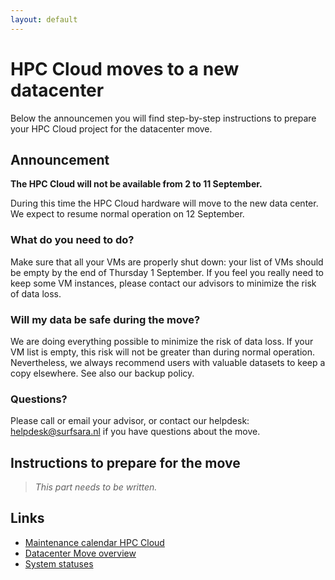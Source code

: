 ```yaml
---
layout: default
---
```

# HPC Cloud moves to a new datacenter

Below the announcemen you will find step-by-step instructions to prepare your HPC Cloud project for the datacenter move.

## Announcement

**The HPC Cloud will not be available from 2 to 11 September.**

During this time the HPC Cloud hardware will move to the new data center. We expect to resume normal operation on 12 September.

### What do you need to do?

Make sure that all your VMs are properly shut down: your list of VMs should be empty by the end of Thursday 1 September.
If you feel you really need to keep some VM instances, please contact our advisors to minimize the risk of data loss.

### Will my data be safe during the move?
 
We are doing everything possible to minimize the risk of data loss. 
If your VM list is empty, this risk will not be greater than during normal operation. 
Nevertheless, we always recommend users with valuable datasets to keep a copy elsewhere. 
See also our backup policy. 

### Questions?  

Please call or email your advisor, or contact our helpdesk: helpdesk@surfsara.nl if you have questions about the move.

## Instructions to prepare for the move

> _This part needs to be written._

## Links

- [Maintenance calendar HPC Cloud](maintenance)
- [Datacenter Move overview](https://userinfo.surfsara.nl/movedc)
- [System statuses](https://userinfo.surfsara.nl/systems/status)